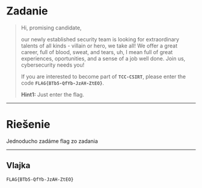# Zadanie #

> Hi, promising candidate,
> 
> our newly established security team is looking for extraordinary talents of all kinds - villain or hero, we take all! We offer a great career, full of blood, sweat, and tears, uh, I mean full of great experiences, oportunities, and a sense of a job well done. Join us, cybersecurity needs you!
> 
> If you are interested to become part of **`TCC-CSIRT`**, please enter the code **`FLAG{BTb5-QfYb-JzAH-ZtEO}`**.
> 
> **Hint1:**
> Just enter the flag.

----------

# Riešenie #

Jednoducho zadáme flag zo zadania

----------

## Vlajka ##
    FLAG{BTb5-QfYb-JzAH-ZtEO}